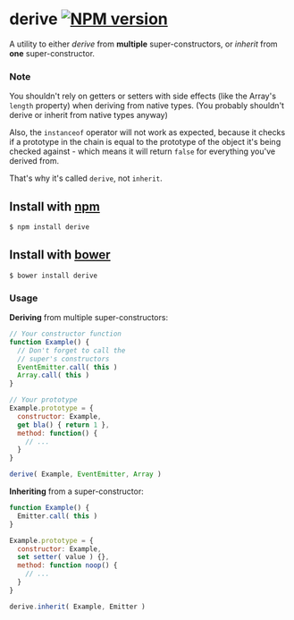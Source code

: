 derive [![NPM version](https://badge.fury.io/js/derive.png)](https://npmjs.org/derive)
======

A utility to either *derive* from **multiple** super-constructors,
or *inherit* from **one** super-constructor.

### Note

You shouldn't rely on getters or setters with side effects
(like the Array's `length` property) when deriving from native types.
(You probably shouldn't derive or inherit from native types anyway)

Also, the `instanceof` operator will not work as expected,
because it checks if a prototype in the chain is equal to
the prototype of the object it's being checked against - 
which means it will return `false` for everything you've derived from.

That's why it's called `derive`, not `inherit`.



## Install with [npm](https://npmjs.org)

```sh
$ npm install derive
```



## Install with [bower](http://twitter.github.com/bower/)

```shell
$ bower install derive
```



### Usage

**Deriving** from multiple super-constructors:

```javascript
// Your constructor function
function Example() {
  // Don't forget to call the
  // super's constructors
  EventEmitter.call( this )
  Array.call( this )
}

// Your prototype
Example.prototype = {
  constructor: Example,
  get bla() { return 1 },
  method: function() {
    // ...
  }
}

derive( Example, EventEmitter, Array )
```

**Inheriting** from a super-constructor:

```javascript
function Example() {
  Emitter.call( this )
}

Example.prototype = {
  constructor: Example,
  set setter( value ) {},
  method: function noop() {
    // ...
  }
}

derive.inherit( Example, Emitter )
```